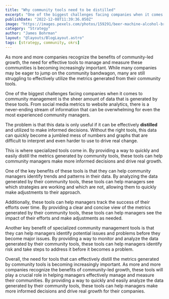 ```yaml
---
title: "Why community tools need to be distilled"
excerpt: "One of the biggest challenges facing companies when it comes to community management is the sheer amount of data that is generated by these tools. From social media metrics to website analytics, there is a never-ending stream of information that can be overwhelming for even the most experienced community managers."
publishDate: "2022-12-08T11:39:36.050Z"
image: "https://images.pexels.com/photos/159291/beer-machine-alcohol-brewery-159291.jpeg?auto=compress&cs=tinysrgb&w=1260&h=750&dpr=2"
category: "Strategy"
author: "James Bohrman"
layout: "@layouts/BlogLayout.astro"
tags: [strategy, community, okrs]
---
```


As more and more companies recognize the benefits of community-led growth, the need for effective tools to manage and measure these communities is becoming increasingly important. While many companies may be eager to jump on the community bandwagon, many are still struggling to effectively utilize the metrics generated from their community tools.

One of the biggest challenges facing companies when it comes to community management is the sheer amount of data that is generated by these tools. From social media metrics to website analytics, there is a never-ending stream of information that can be overwhelming for even the most experienced community managers.

The problem is that this data is only useful if it can be effectively **distilled** and utilized to make informed decisions. Without the right tools, this data can quickly become a jumbled mess of numbers and graphs that are difficult to interpret and even harder to use to drive real change.

This is where specialized tools come in. By providing a way to quickly and easily distill the metrics generated by community tools, these tools can help community managers make more informed decisions and drive real growth.

One of the key benefits of these tools is that they can help community managers identify trends and patterns in their data. By analyzing the data generated by their community tools, these tools can help managers see which strategies are working and which are not, allowing them to quickly make adjustments to their approach.

Additionally, these tools can help managers track the success of their efforts over time. By providing a clear and concise view of the metrics generated by their community tools, these tools can help managers see the impact of their efforts and make adjustments as needed.

Another key benefit of specialized community management tools is that they can help managers identify potential issues and problems before they become major issues. By providing a way to monitor and analyze the data generated by their community tools, these tools can help managers identify risk and take steps to address it before it becomes a problem.

Overall, the need for tools that can effectively distill the metrics generated by community tools is becoming increasingly important. As more and more companies recognize the benefits of community-led growth, these tools will play a crucial role in helping managers effectively manage and measure their communities. By providing a way to quickly and easily analyze the data generated by their community tools, these tools can help managers make more informed decisions and drive real growth for their companies.